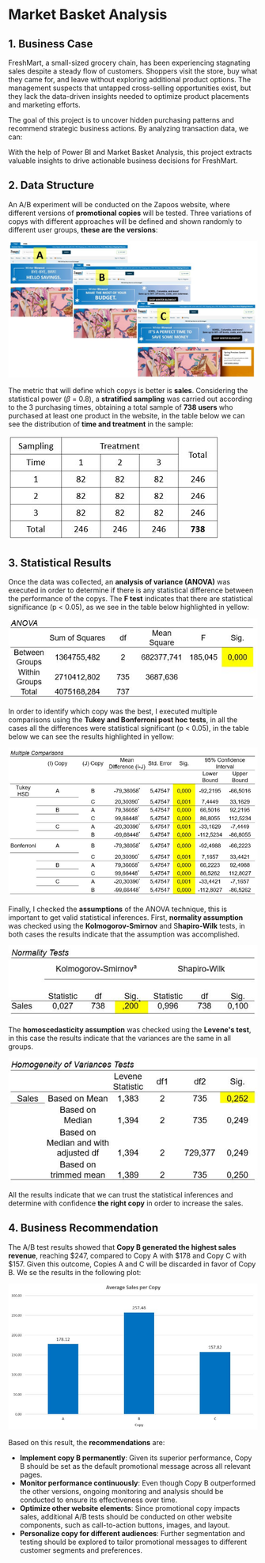 # Market Basket Analysis

## 1. Business Case

FreshMart, a small-sized grocery chain, has been experiencing stagnating sales despite a steady flow of customers. Shoppers visit the store, buy what they came for, and leave without exploring additional product options. The management suspects that untapped cross-selling opportunities exist, but they lack the data-driven insights needed to optimize product placements and marketing efforts.

The goal of this project is to uncover hidden purchasing patterns and recommend strategic business actions. By analyzing transaction data, we can:

With the help of Power BI and Market Basket Analysis, this project extracts valuable insights to drive actionable business decisions for FreshMart.

## 2. Data Structure

An A/B experiment will be conducted on the Zapoos website, where different versions of **promotional copies** will be tested. Three variations of copys with different approaches will be defined and shown randomly to different user groups, **these are the versions**:

![image alt](https://github.com/GeorgeWLZD/ab_testing_project/blob/9ba9ef66524f9c86b41e07d4c0d3b23097d1764c/img/copys.JPG)

The metric that will define which copys is better is **sales**. Considering the statistical power ($\beta$ = 0.8), a **stratified sampling** was carried out according to the 3 purchasing times, obtaining a total sample of **738 users** who purchased at least one product in the website, in the table below we can see the distribution of **time and treatment** in the sample:

![image alt](https://github.com/GeorgeWLZD/ab_testing_project/blob/88add6c7d2c8e55d0d28b974642ba878266e4b12/img/sampling.JPG)

## 3. Statistical Results

Once the data was collected, an **analysis of variance (ANOVA)** was executed in order to determine if there is any statistical difference between the performance of the copys. The **F test** indicates that there are statistical significance (p < 0.05), as we see in the table below highlighted in yellow:

![image alt](https://github.com/GeorgeWLZD/ab_testing_project/blob/c47b2096d52b8c8c97db24c76e92a324e07a406c/img/anova.JPG)

In order to identify which copy was the best, I executed multiple comparisons using the **Tukey and Bonferroni post hoc tests**, in all the cases all the differences were statistical significant (p < 0.05), in the table below we can see the results highlighted in yellow:

![image alt](https://github.com/GeorgeWLZD/ab_testing_project/blob/c47b2096d52b8c8c97db24c76e92a324e07a406c/img/posthoc.JPG)

Finally, I checked the **assumptions** of the ANOVA technique, this is important to get valid statistical inferences. First, **normality assumption** was checked using the **Kolmogorov-Smirnov** and S**hapiro-Wilk** tests, in both cases the results indicate that the assumption was accomplished.

![image alt](https://github.com/GeorgeWLZD/ab_testing_project/blob/c47b2096d52b8c8c97db24c76e92a324e07a406c/img/normal.JPG)

The **homoscedasticity assumption** was checked using the **Levene's test**, in this case the results indicate that the variances are the same in all groups.

![image alt](https://github.com/GeorgeWLZD/ab_testing_project/blob/c47b2096d52b8c8c97db24c76e92a324e07a406c/img/variance.JPG)

All the results indicate that we can trust the statistical inferences and determine with confidence **the right copy** in order to increase the sales.

## 4. Business Recommendation

The A/B test results showed that **Copy B generated the highest sales revenue**, reaching $247, compared to Copy A with $178 and Copy C with $157. Given this outcome, Copies A and C will be discarded in favor of Copy B. We se the results in the following plot:

![image alt](https://github.com/GeorgeWLZD/ab_testing_project/blob/e42e7ca58f09e5f91136335ef20767f213bb8be5/img/results.JPG)

Based on this result, the **recommendations** are:
- **Implement copy B permanently**: Given its superior performance, Copy B should be set as the default promotional message across all relevant pages.
- **Monitor performance continuously**: Even though Copy B outperformed the other versions, ongoing monitoring and analysis should be conducted to ensure its effectiveness over time.
- **Optimize other website elements**: Since promotional copy impacts sales, additional A/B tests should be conducted on other website components, such as call-to-action buttons, images, and layout.
- **Personalize copy for different audiences**: Further segmentation and testing should be explored to tailor promotional messages to different customer segments and preferences.
